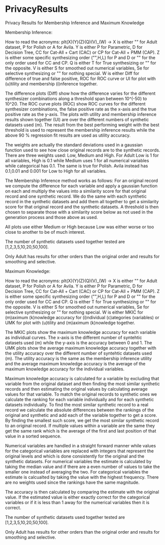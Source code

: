 # PrivacyResults
Privacy Results for Membership Inference and Maximum Knowledge

Membership Inference:

How to read the acronyms:
plt(X)(Y)(Z)(Q)(V)\_(W) -> X is either "" for Adult dataset, P for Polish or A for Avila.
                     Y is either P for Parametric, D for Decision Tree, CC for Cat-All + Cart (CAC) or CP for Cat-All + PMM (CAP).
                     Z is either some specific synthesizing order ("",H,L) for P and D or "" for the only order used for CC and CP.
                     Q is either T for True synthesizing or "" for the opposite.
                     V is either S for smoothed out numerical variables, Se for selective synthesizing or "" for nothing special.
                     W is either Diff for difference of true and false positive, ROC for ROC curve or UI for plot with (u)tility and membership (i)nference together.

The difference plots (Diff) show how the difference varies for the different synthesizer combinations along a threshold span between 10^(-50) to 10^20.
The ROC curve plots (ROC) show ROC curves for the different synthesizer combinations, the false positive rate as the x-axis and the true positive rate as the y-axis.
The plots with utility and membership inference results shown together (UI) are over the different numbers of synthetic datasets used (m). The result from the best performing weight with the best threshold is used to represent the membership inference results while the above 90 % regression fit results are used as utility accuracy.

The weights are actually the standard deviations used in a gaussian function used to see how close original records are to the synthetic records. There are three weights used: Low, Medium and High.
For Adult Low is 1 for all variables, High is 0.1 while Medium uses 1 for all numerical variables while categorical has 0.1.
The same is true for Polish.
Avila instead has 0.1,0.01 and 0.001 for Low to High for all variables.

The Membership Inference method works as follows: For an original record we compute the difference for each variable and apply a gaussian function on each and multiply the values into a similarity score for that original record and one synthetic record. We do the same with each synthetic record in the synthetic datasets and add them all together to get a similarity score for that original record and the synthetic datasets. A threshold is then chosen to separate those with a similarity score below as not used in the generation process and those above as used.

All plots use either Medium or High because Low was either worse or too close to another to be of much interest.

The number of synthetic datasets used together tested are [1,2,3,5,10,20,50,100].

Only Adult has results for other orders than the original order and results for smoothing and selective.

Maximum Knowledge:

How to read the acronyms:
plt(X)(Y)(Z)(Q)(V)\_(W) -> X is either "" for Adult dataset, P for Polish or A for Avila.
                     Y is either P for Parametric, D for Decision Tree, CC for Cat-All + Cart (CAC) or CP for Cat-All + PMM (CAP).
                     Z is either some specific synthesizing order ("",H,L) for P and D or "" for the only order used for CC and CP.
                     Q is either T for True synthesizing or "" for the opposite.
                     V is either S for smoothed out numerical variables, Se for selective synthesizing or "" for nothing special.
                     W is either MKIC for (m)aximum (k)nowledge accuracy for (i)ndividual (c)ategories (variables) or UMK for plot with (u)tility and (m)aximum (k)nowledge together.
                     

The MKIC plots show the maximum knowledge accuracy for each variable as individual curves. The x-axis is the different number of syntehtic datasets used (m) while the y-axis is the accuracy between 0 and 1. The UMK plots show the average maximum knowledge accuracy together with the utility accuracy over the different number of syntehtic datasets used (m). The utility accuracy is the same as the membership inference utility and the average maximum knowledge accuracy is the average of the maximum knowledge accuracy for the individual variables.

Maximum knowledge accuracy is calculated for a variable by excluding that variable from the original dataset and then finding the most similar synthetic records and then estimating the original values by calculating average values for that variable. To match the original records to synthetic ones we calculate the ranking for each variable individually and for each synthetic datasets individually. To find the most similar synthetic record to a real record we calculate the absolute differences between the rankings of the original and synthetic and add each of the variable together to get a score. By finding the smallest such score, we get the most similar synthetic record to an original record. If multiple values within a variable are the same they get the same rank which is the average of the first and last position of that value in a sorted sequence.

Numerical variables are handled in a straight forward manner while values for the categorical variables are replaced with integers that represent the original levels and which is done consistently for the original and the synthetic datasets. For numerical variables the estimate is calculated by taking the median value and if there are a even number of values to take the smaller one instead of averaging the two. For categorical variables the estimate is calcualted by taking the value with the highest frequency. There are no weights used since the rankings have the same magnitude.

The accuracy is then calculated by comparing the estimate with the original value. If the estimated value is either exactly correct for the categorical variables or if it is less than 1 away for the numerical variables then it is correct.

The number of synthetic datasets used together tested are [1,2,3,5,10,20,50,100].

Only Adult has results for other orders than the original order and results for smoothing and selective.

